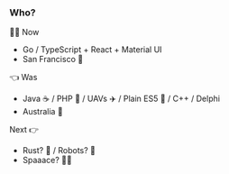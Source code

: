 ### Who?

🧘‍♂️ Now

* Go / TypeScript + React + Material UI
* San Francisco 🌁

👈 Was

* Java ☕️ / PHP 🐘 / UAVs ✈️ / Plain ES5 👴 / C++ / Delphi
* Australia 🦘

Next 👉

* Rust? 🦀 / Robots? 🤖
* Spaaace? 👨‍🚀
